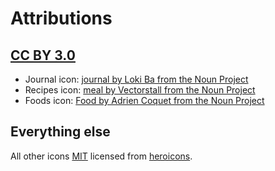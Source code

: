 # Attributions

## [CC BY 3.0](https://creativecommons.org/licenses/by/3.0/legalcode)

- Journal icon: [journal by Loki Ba from the Noun Project](https://thenounproject.com/search/?q=journal&i=202662)
- Recipes icon: [meal by Vectorstall from the Noun Project](https://thenounproject.com/vectorstall/collection/gastronomy-set-line-glyphs/?i=2764279)
- Foods icon: [Food by Adrien Coquet from the Noun Project](https://thenounproject.com/search/?q=food&i=1749565)

## Everything else

All other icons [MIT](https://github.com/tailwindlabs/heroicons/blob/master/LICENSE) licensed from [heroicons](https://heroicons.com/).
